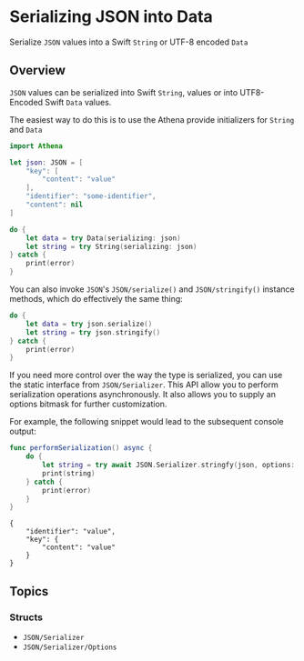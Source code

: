 # Serializing JSON into Data

Serialize ``JSON`` values into a Swift `String` or UTF-8 encoded `Data`

## Overview

``JSON`` values can be serialized into Swift `String`, values or into UTF8-Encoded Swift `Data` values.

The easiest way to do this is to use the Athena provide initializers for `String` and `Data`

```swift
import Athena

let json: JSON = [
    "key": [
        "content": "value"
    ],
    "identifier": "some-identifier",
    "content": nil
]

do {
    let data = try Data(serializing: json)
    let string = try String(serializing: json)
} catch {
    print(error)
}
```

You can also invoke ``JSON``'s ``JSON/serialize()`` and ``JSON/stringify()`` instance methods, which do effectively the same thing:

```swift
do {
    let data = try json.serialize()
    let string = try json.stringify()
} catch {
    print(error)
}
```

If you need more control over the way the type is serialized, you can use the static interface from ``JSON/Serializer``.
This API allow you to perform serialization operations asynchronously. It also allows you to supply an options bitmask for further customization.

For example, the following snippet would lead to the subsequent console output:

```swift
func performSerialization() async {
    do {
        let string = try await JSON.Serializer.stringfy(json, options: [.nullSkipsKey, .sortedKeys, .prettyPrinted])
        print(string)
    } catch {
        print(error)
    }
}
```

```
{
    "identifier": "value",
    "key": {
        "content": "value"
    }
}
```

## Topics

### Structs

- ``JSON/Serializer``
- ``JSON/Serializer/Options``
